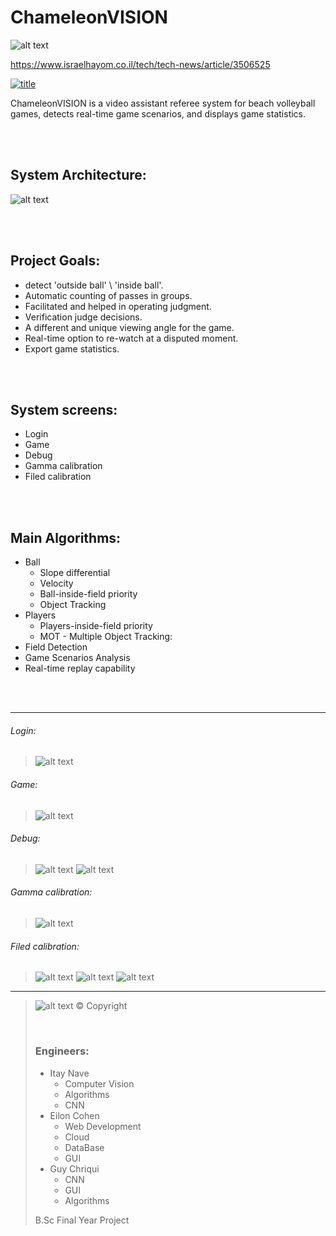 # ChameleonVISION 
![alt text](/github_images/Main.png)

https://www.israelhayom.co.il/tech/tech-news/article/3506525

[![title](/github_images/youtube.png "ChameleonVISION - video assistant referee system for beach volleyball games")](https://www.youtube.com/watch?v=UwBT0xUOck4&ab_channel=ItayNave)

ChameleonVISION is a video assistant referee system for beach volleyball games, detects real-time game scenarios, and displays game statistics.

<p>
<br />
<br />
</p>

## System Architecture:
![alt text](/github_images/system_architecture.png)

<p>
<br />
<br />
</p>

## Project Goals:
* detect 'outside ball' \ 'inside ball'.
* Automatic counting of passes in groups.
* Facilitated and helped in operating judgment.
* Verification judge decisions.
* A different and unique viewing angle for the game.
* Real-time option to re-watch at a disputed moment.
* Export game statistics. 

<p>
<br />
<br />
</p>

## System screens:
* Login
* Game
* Debug
* Gamma calibration
* Filed calibration


<p>
<br />
<br />
</p>

## Main Algorithms:
* Ball
  - Slope differential
  - Velocity
  - Ball-inside-field priority
  - Object Tracking
* Players
  - Players-inside-field priority
  - MOT - Multiple Object Tracking:
* Field Detection 
* Game Scenarios Analysis
* Real-time replay capability

<p>
<br />
<br />
</p>

_______________________________________________________________________________________________________________

###### Login:
> ![alt text](/github_images/login_screen.png)

###### Game:
> ![alt text](/github_images/game_screen.png)

###### Debug:
> ![alt text](/github_images/debug_screen.png)
> ![alt text](/github_images/debug_screen2.png)

###### Gamma calibration:
> ![alt text](/github_images/Calibrate_screen.png)

###### Filed calibration:
> ![alt text](/github_images/field_calibration_screen.png)
> ![alt text](/github_images/field_calibration_screen2.png)
> ![alt text](/github_images/field_calibration_screen3.png)

___________________________________________________________________________________
> ![alt text](/assets/ChameleonVISION.png)
> © Copyright
> 
> <p>
> <br />
> </p>
> 
> ### Engineers:
> * Itay Nave
>   - Computer Vision
>   - Algorithms
>   - CNN 
> * Eilon Cohen
>   - Web Development
>   - Cloud
>   - DataBase
>   - GUI
> * Guy Chriqui
>   - CNN
>   - GUI
>   - Algorithms
>
>
> B.Sc Final Year Project
